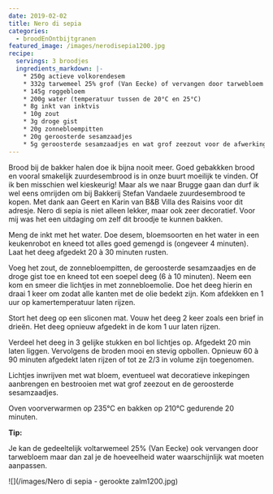 ```yaml
---
date: 2019-02-02
title: Nero di sepia
categories:
  - broodEnOntbijtgranen
featured_image: /images/nerodisepia1200.jpg
recipe:
  servings: 3 broodjes
  ingredients_markdown: |-
    * 250g actieve volkorendesem    * 332g tarwemeel 25% grof (Van Eecke) of vervangen door tarwebloem
    * 145g roggebloem
    * 200g water (temperatuur tussen de 20°C en 25°C)
    * 8g inkt van inktvis
    * 10g zout
    * 3g droge gist
    * 20g zonnebloempitten
    * 20g geroosterde sesamzaadjes
    * 5g geroosterde sesamzaadjes en wat grof zeezout voor de afwerking
---
```

Brood bij de bakker halen doe ik bijna nooit meer. Goed gebakkken brood en vooral smakelijk zuurdesembrood is in onze buurt moeilijk te vinden. Of ik ben misschien wel kieskeurig!
Maar als we naar Brugge gaan dan durf ik wel eens omrijden om bij Bakkerij Stefan Vandaele zuurdesembrood te kopen. Met dank aan Geert en Karin van B&B Villa des Raisins voor dit adresje.
Nero di sepia is niet alleen lekker, maar ook zeer decoratief.
Voor mij was het een uitdaging om zelf dit broodje te kunnen bakken. 


<!--more-->

Meng de inkt met het water.
Doe desem, bloemsoorten en het water in een keukenrobot en kneed tot alles goed gemengd is (ongeveer 4 minuten).Laat het deeg  afgedekt 20 à 30 minuten rusten.Voeg het zout, de zonnebloempitten, de geroosterde sesamzaadjes en de droge gist toe en kneed tot een soepel deeg (6 à 10 minuten).Neem een kom en smeer die lichtjes in met zonnebloemolie. Doe het deeg hierin en draai 1 keer om zodat alle kanten met de olie bedekt zijn.Kom afdekken en 1 uur op kamertemperatuur laten rijzen.Stort het deeg op een sliconen mat. Vouw het deeg 2 keer zoals een brief in drieën. Het deeg opnieuw afgedekt in de kom 1 uur laten rijzen.Verdeel het deeg in 3 gelijke stukken en bol lichtjes op. Afgedekt 20 min laten liggen.Vervolgens de broden mooi en stevig opbollen.
Opnieuw 60 à 90 minuten afgedekt laten rijzen of tot ze 2/3 in volume zijn toegenomen.

Lichtjes inwrijven met wat bloem, eventueel wat decoratieve inkepingen aanbrengen en bestrooien met wat grof zeezout en de geroosterde sesamzaadjes.


Oven voorverwarmen op 235°C en bakken op 210°C gedurende 20 minuten.

<b>Tip: </b>

Je kan de gedeeltelijk voltarwemeel 25% (Van Eecke) ook vervangen door tarwebloem maar dan zal je de hoeveelheid water waarschijnlijk wat moeten aanpassen.

![](/images/Nero di sepia - gerookte zalm1200.jpg)



